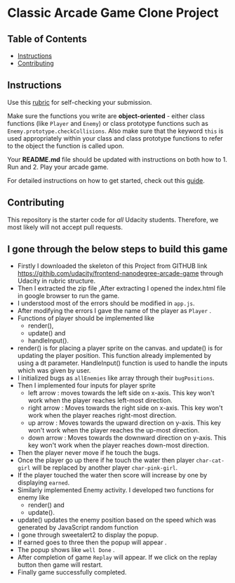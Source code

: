 # Classic Arcade Game Clone Project

## Table of Contents

-   [Instructions](#instructions)
-   [Contributing](#contributing)

## Instructions

Use this [rubric](https://review.udacity.com/#!/rubrics/15/view) for self-checking your submission.

Make sure the functions you write are **object-oriented** - either class functions (like `Player` and `Enemy`) or class prototype functions such as `Enemy.prototype.checkCollisions`. Also make sure that the keyword `this` is used appropriately within your class and class prototype functions to refer to the object the function is called upon.

Your **README.md** file should be updated with instructions on both how to 1. Run and 2. Play your arcade game.

For detailed instructions on how to get started, check out this [guide](https://docs.google.com/document/d/1v01aScPjSWCCWQLIpFqvg3-vXLH2e8_SZQKC8jNO0Dc/pub?embedded=true).

## Contributing

This repository is the starter code for _all_ Udacity students. Therefore, we most likely will not accept pull requests.

## I gone through the below steps to build this game

-   Firstly I  downloaded the skeleton of this Project from GITHUB link <https://githib.com/udacity/frontend-nanodegree-arcade-game> through Udacity in rubric structure.
-   Then I extracted the zip file ,After extracting I opened the index.html file in google browser to run the game.
-   I understood most of the errors should be modified in  `app.js`.
-   After modifying the errors I gave the name of the player as `Player` .
-   Functions of player should be implemented like
    -   render(),
    -   update() and
    -   handleInput().
-   render() is for placing a player sprite on the canvas. and update() is for updating the player position. This function already implemented by using a dt parameter. HandleInput() function is used to handle the inputs which was given by user.
-   I initialized bugs  as `allEnemies` like array through their  `bugPositions`.
-   Then I implemented four inputs for player sprite
    -   left arrow : moves towards the left side on x-axis. This key won't work when     the player reaches left-most direction.
    -   right arrow : Moves towards the right side on x-axis. This key won't work when   the player reaches right-most direction.
    -   up arrow : Moves towards the upward direction on y-axis. This key won't work when the player reaches the up-most direction.
    -   down arrow : Moves towards the downward direction on y-axis. This key won't work when the player reaches down-most direction.
-   Then the player never move if he touch the bugs.
-   Once the player go up there if he touch the water then player `char-cat-girl` will be replaced by another player `char-pink-girl`.
-   If the player  touched the water then score will increase by one by displaying `earned`.
-   Similarly implemented Enemy activity. I developed two  functions for enemy like
    -   render() and
    -   update().
-   update() updates the enemy position based on the speed which was generated by JavaScript random function        
-   I gone through sweetalert2 to display the popup.
-   If earned goes to three then the popup will appear .
-   The popup shows like `well Done` .
-   After completion of game `Replay` will appear. If we click on the replay button then game will restart.
-   Finally game successfully completed.
